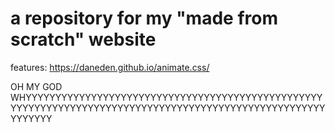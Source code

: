 # a repository for my "made from scratch" website

features: https://daneden.github.io/animate.css/

OH MY GOD WHYYYYYYYYYYYYYYYYYYYYYYYYYYYYYYYYYYYYYYYYYYYYYYYYYYYYYYYYYYYYYYYYYYYYYYYYYYYYYYYYYYYYYYYYYYYYYYYYYYYYYYYYYYYYYY
